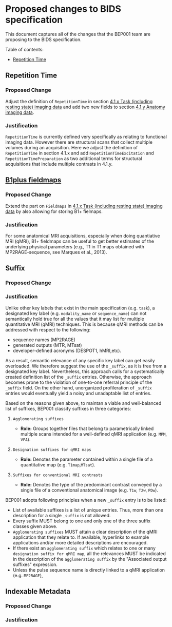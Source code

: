 # Proposed changes to BIDS specification

This document captures all of the changes that the BEP001 team are proposing to the BIDS specification.

Table of contents:

* [Repetition Time](#repetition-time)

## Repetition Time

### Proposed Change

Adjust the definition of `RepetitionTime` in section [4.1.x Task (including resting state) imaging data](https://github.com/bids-standard/bids-specification/blob/master/src/04-modality-specific-files/01-magnetic-resonance-imaging-data.md#task-including-resting-state-imaging-data) and add two new fields to section [4.1.y Anatomy imaging data](https://github.com/bids-standard/bids-specification/blob/master/src/04-modality-specific-files/01-magnetic-resonance-imaging-data.md#anatomy-imaging-data).

### Justification

`RepetitionTime` is currently defined very specifically as relating to functional imaging data.
However there are structural scans that collect multiple volumes during an acquisition.
Here we adjust the definition of `RepetitionTime` in section 4.1.x and add `RepetitionTimeExcitation` and `RepetitionTimePreparation` as two additional terms for structural acquisitions that include multiple contrasts in 4.1.y.

## [B1plus fieldmaps](#b1plus-fieldmaps)

### Proposed Change

Extend the part on `Fieldmaps` in [4.1.x Task (including resting state) imaging data](https://github.com/bids-standard/bids-specification/blob/master/src/04-modality-specific-files/01-magnetic-resonance-imaging-data.md#task-including-resting-state-imaging-data) by also allowing
for storing B1+ fielmaps.

### Justification

For some anatomical MRI acquisitions, especially when doing quantiative MRI (qMRI), B1+ fieldmaps can be useful to get better estimates of the underlying physical parameters (e.g., T1 in T1 maps obtained with MP2RAGE-sequence, see Marques et al., 2013).

## Suffix 

### Proposed Change


### Justification 

Unlike other key labels that exist in the main specification (e.g. `task`), a designated key label (e.g. `modality_name` or `sequence_name`) can not semantically hold true for all the values that it may list for multiple quantitative MRI (qMRI) techniques. This is because qMRI methods can be addressed with respect to the following:
 * sequence names (MP2RAGE)
 * generated outputs (MTR, MTsat) 
 * developer-defined acronyms (DESPOT1, hMRI,etc). 
  
As a result, semantic relevance of any specific key label can get easily overloaded. We therefore suggest the use of the `_suffix`, as it is free from a designated key label. Nevertheless, this approach calls for a systematically created definition list of the `_suffix` entries. Otherwise, the approach becomes prone to the violation of one-to-one referral principle of the `_suffix` field. On the other hand, unorganized profileration of `_suffix` entries would eventually yield a noisy and unadaptable list of entries. 

Based on the reasons given above, to maintan a viable and well-balanced list of suffixes, BEP001 classify suffixes in three categories:

1. `Agglomerating suffixes` 
     * **Role:** Groups together files that belong to parametrically linked multiple scans intended for a well-defined qMRI application (e.g. `MPM`, `VFA`).

2. `Designation suffixes for qMRI maps` 
     * **Role:** Denotes the parameter contained within a single file of a quantitative map (e.g. `T1map`,`MTsat`).  

3. `Suffixes for conventional MRI contrasts`
     * **Role:** Denotes the type of the predominant contrast conveyed by a single file of a conventional anatomical image (e.g. `T1w`, `T2w`, `PDw`). 

BEP001 adopts following principles when a new `_suffix` entry is to be listed:

* List of available suffixes is a list of unique entries. Thus, more than one description for a single `_suffix` is not allowed. 
* Every suffix MUST belong to one and only one of the three suffix classes given above. 
* `Agglomerating suffixes` MUST attain a clear description of the qMRI application that they relate to. If available, hyperlinks to example applications and/or more detailed descriptions are encouraged.
* If there exist an `agglomerating suffix` which relates to one or many `designation suffix for qMRI map`, all the relevances MUST be indicated in the description of the `agglomerating suffix` by the "Associated output suffixes" expression.
* Unless the pulse sequence name is directly linked to a qMRI application (e.g. `MP2RAGE`),          




## Indexable Metadata 

### Proposed Change 

### Justification 

